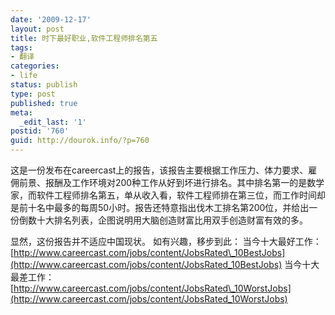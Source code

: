 ```yaml
---
date: '2009-12-17'
layout: post
title: 时下最好职业,软件工程师排名第五
tags:
- 翻译
categories:
- life
status: publish
type: post
published: true
meta:
  _edit_last: '1'
postid: '760'
guid: http://dourok.info/?p=760
---
```

这是一份发布在careercast上的报告，该报告主要根据工作压力、体力要求、雇佣前景、报酬及工作环境对200种工作从好到坏进行排名。其中排名第一的是数学家，而软件工程师排名第五，单从收入看，软件工程师排在第三位，而工作时间却是前十名中最多的每周50小时。报告还特意指出伐木工排名第200位，并给出一份倒数十大排名列表，企图说明用大脑创造财富比用双手创造财富有效的多。

显然，这份报告并不适应中国现状。 如有兴趣，移步到此：
当今十大最好工作：[http://www.careercast.com/jobs/content/JobsRated\_10BestJobs](http://www.careercast.com/jobs/content/JobsRated_10BestJobs)
当今十大最差工作：[http://www.careercast.com/jobs/content/JobsRated\_10WorstJobs](http://www.careercast.com/jobs/content/JobsRated_10WorstJobs)
